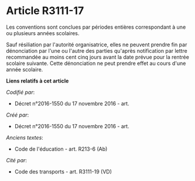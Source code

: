 # Article R3111-17

Les conventions sont conclues par périodes entières correspondant à une ou plusieurs années scolaires.

Sauf résiliation par l'autorité organisatrice, elles ne peuvent prendre fin par dénonciation par l'une ou l'autre des parties
qu'après notification par lettre recommandée au moins cent cinq jours avant la date prévue pour la rentrée scolaire suivante.
Cette dénonciation ne peut prendre effet au cours d'une année scolaire.

**Liens relatifs à cet article**

_Codifié par_:

  - Décret n°2016-1550 du 17 novembre 2016 - art.

_Créé par_:

  - Décret n°2016-1550 du 17 novembre 2016 - art.

_Anciens textes_:

  - Code de l'éducation - art. R213-6 (Ab)

_Cité par_:

  - Code des transports - art. R3111-19 (VD)
